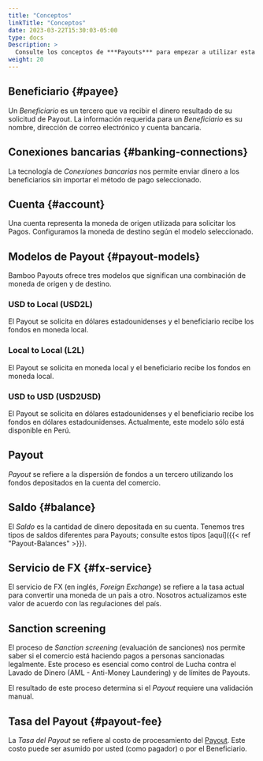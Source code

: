 ```yaml
---
title: "Conceptos"
linkTitle: "Conceptos"
date: 2023-03-22T15:30:03-05:00
type: docs
Description: >
  Consulte los conceptos de ***Payouts*** para empezar a utilizar esta función ¡fácilmente!.
weight: 20
---
```


## Beneficiario {#payee}
Un _Beneficiario_ es un tercero que va recibir el dinero resultado de su solicitud de Payout. La información requerida para un _Beneficiario_ es su nombre, dirección de correo electrónico y cuenta bancaria.

## Conexiones bancarias {#banking-connections}
La tecnología de _Conexiones bancarias_ nos permite enviar dinero a los beneficiarios sin importar el método de pago seleccionado.

## Cuenta {#account}
Una cuenta representa la moneda de origen utilizada para solicitar los Pagos. Configuramos la moneda de destino según el modelo seleccionado.

## Modelos de Payout {#payout-models}
Bamboo Payouts ofrece tres modelos que significan una combinación de moneda de origen y de destino.

### USD to Local (USD2L)
El Payout se solicita en dólares estadounidenses y el beneficiario recibe los fondos en moneda local.

### Local to Local (L2L)
El Payout se solicita en moneda local y el beneficiario recibe los fondos en moneda local.

### USD to USD (USD2USD)
El Payout se solicita en dólares estadounidenses y el beneficiario recibe los fondos en dólares estadounidenses. Actualmente, este modelo sólo está disponible en Perú.

## Payout
_Payout_ se refiere a la dispersión de fondos a un tercero utilizando los fondos depositados en la cuenta del comercio. 

## Saldo {#balance}
El _Saldo_ es la cantidad de dinero depositada en su cuenta. Tenemos tres tipos de saldos diferentes para Payouts; consulte estos tipos [aquí]({{< ref "Payout-Balances" >}}).

## Servicio de FX {#fx-service}
El servicio de FX (en inglés, _Foreign Exchange_) se refiere a la tasa actual para convertir una moneda de un país a otro. Nosotros actualizamos este valor de acuerdo con las regulaciones del país.

## Sanction screening
El proceso de _Sanction screening_ (evaluación de sanciones) nos permite saber si el comercio está haciendo pagos a personas sancionadas legalmente. Este proceso es esencial como control de Lucha contra el Lavado de Dinero (AML - Anti-Money Laundering) y de límites de Payouts.

El resultado de este proceso determina si el _Payout_ requiere una validación manual.

## Tasa del Payout {#payout-fee}
La _Tasa del Payout_ se refiere al costo de procesamiento del [Payout](#payout). Este costo puede ser asumido por usted (como pagador) o por el Beneficiario.

